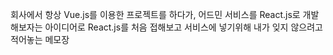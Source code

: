 회사에서 항상 Vue.js를 이용한 프로젝트를 하다가, 어드민 서비스를 React.js로 개발해보자는 아이디어로 React.js를 처음 접해보고 서비스에 넣기위해 내가 잊지 않으려고 적어놓는 메모장